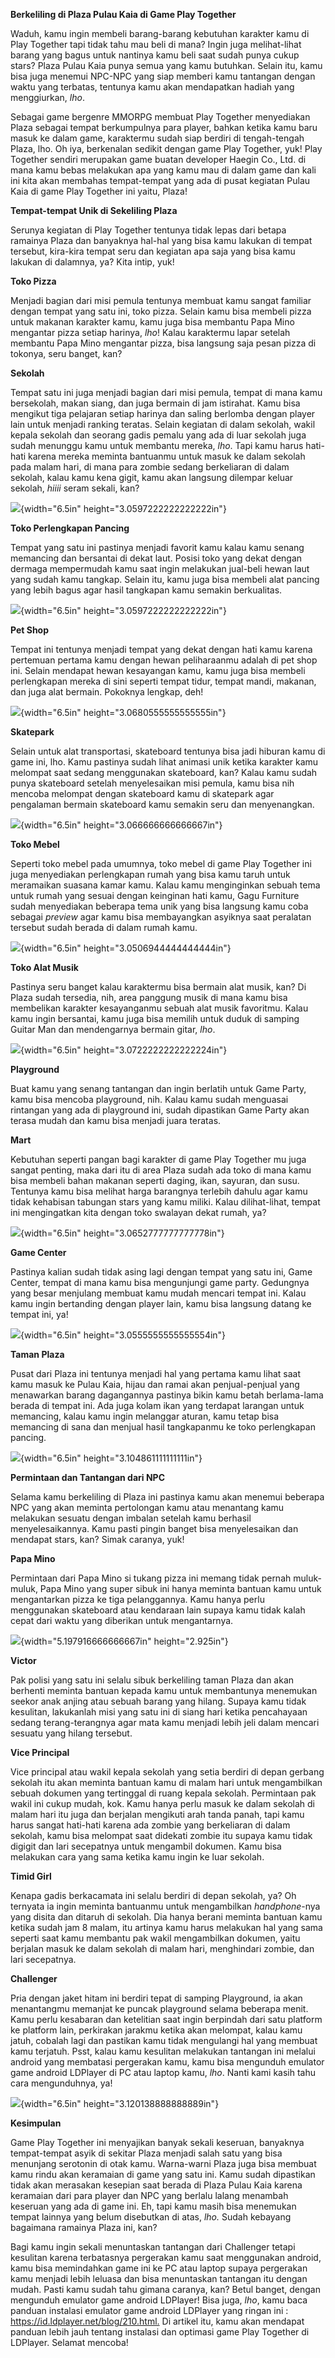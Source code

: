 **Berkeliling di Plaza Pulau Kaia di Game Play Together**

Waduh, kamu ingin membeli barang-barang kebutuhan karakter kamu di Play
Together tapi tidak tahu mau beli di mana? Ingin juga melihat-lihat
barang yang bagus untuk nantinya kamu beli saat sudah punya cukup stars?
Plaza Pulau Kaia punya semua yang kamu butuhkan. Selain itu, kamu bisa
juga menemui NPC-NPC yang siap memberi kamu tantangan dengan waktu yang
terbatas, tentunya kamu akan mendapatkan hadiah yang menggiurkan, *lho*.

Sebagai game bergenre MMORPG membuat Play Together menyediakan Plaza
sebagai tempat berkumpulnya para player, bahkan ketika kamu baru masuk
ke dalam game, karaktermu sudah siap berdiri di tengah-tengah Plaza,
lho. Oh iya, berkenalan sedikit dengan game Play Together, yuk! Play
Together sendiri merupakan game buatan developer Haegin Co., Ltd. di
mana kamu bebas melakukan apa yang kamu mau di dalam game dan kali ini
kita akan membahas tempat-tempat yang ada di pusat kegiatan Pulau Kaia
di game Play Together ini yaitu, Plaza!

**Tempat-tempat Unik di Sekeliling Plaza**

Serunya kegiatan di Play Together tentunya tidak lepas dari betapa
ramainya Plaza dan banyaknya hal-hal yang bisa kamu lakukan di tempat
tersebut, kira-kira tempat seru dan kegiatan apa saja yang bisa kamu
lakukan di dalamnya, ya? Kita intip, yuk!

**Toko Pizza**

Menjadi bagian dari misi pemula tentunya membuat kamu sangat familiar
dengan tempat yang satu ini, toko pizza. Selain kamu bisa membeli pizza
untuk makanan karakter kamu, kamu juga bisa membantu Papa Mino mengantar
pizza setiap harinya, *lho*! Kalau karaktermu lapar setelah membantu
Papa Mino mengantar pizza, bisa langsung saja pesan pizza di tokonya,
seru banget, kan?

**Sekolah**

Tempat satu ini juga menjadi bagian dari misi pemula, tempat di mana
kamu bersekolah, makan siang, dan juga bermain di jam istirahat. Kamu
bisa mengikut tiga pelajaran setiap harinya dan saling berlomba dengan
player lain untuk menjadi ranking teratas. Selain kegiatan di dalam
sekolah, wakil kepala sekolah dan seorang gadis pemalu yang ada di luar
sekolah juga sudah menunggu kamu untuk membantu mereka, *lho*. Tapi kamu
harus hati-hati karena mereka meminta bantuanmu untuk masuk ke dalam
sekolah pada malam hari, di mana para zombie sedang berkeliaran di dalam
sekolah, kalau kamu kena gigit, kamu akan langsung dilempar keluar
sekolah, *hiiii* seram sekali, kan?

![](./images/Berkeliling-di-Pulau-Kaia-di-Play-Together//media/image1.jpeg){width="6.5in"
height="3.0597222222222222in"}

**Toko Perlengkapan Pancing**

Tempat yang satu ini pastinya menjadi favorit kamu kalau kamu senang
memancing dan bersantai di dekat laut. Posisi toko yang dekat dengan
dermaga mempermudah kamu saat ingin melakukan jual-beli hewan laut yang
sudah kamu tangkap. Selain itu, kamu juga bisa membeli alat pancing yang
lebih bagus agar hasil tangkapan kamu semakin berkualitas.

![](./images/Berkeliling-di-Pulau-Kaia-di-Play-Together//media/image2.jpeg){width="6.5in"
height="3.0597222222222222in"}

**Pet Shop**

Tempat ini tentunya menjadi tempat yang dekat dengan hati kamu karena
pertemuan pertama kamu dengan hewan peliharaanmu adalah di pet shop ini.
Selain mendapat hewan kesayangan kamu, kamu juga bisa membeli
perlengkapan mereka di sini seperti tempat tidur, tempat mandi, makanan,
dan juga alat bermain. Pokoknya lengkap, deh!

![](./images/Berkeliling-di-Pulau-Kaia-di-Play-Together//media/image3.jpeg){width="6.5in"
height="3.0680555555555555in"}

**Skatepark**

Selain untuk alat transportasi, skateboard tentunya bisa jadi hiburan
kamu di game ini, lho. Kamu pastinya sudah lihat animasi unik ketika
karakter kamu melompat saat sedang menggunakan skateboard, kan? Kalau
kamu sudah punya skateboard setelah menyelesaikan misi pemula, kamu bisa
nih mencoba melompat dengan skateboard kamu di skatepark agar pengalaman
bermain skateboard kamu semakin seru dan menyenangkan.

![](./images/Berkeliling-di-Pulau-Kaia-di-Play-Together//media/image4.jpeg){width="6.5in"
height="3.066666666666667in"}

**Toko Mebel**

Seperti toko mebel pada umumnya, toko mebel di game Play Together ini
juga menyediakan perlengkapan rumah yang bisa kamu taruh untuk
meramaikan suasana kamar kamu. Kalau kamu menginginkan sebuah tema untuk
rumah yang sesuai dengan keinginan hati kamu, Gagu Furniture sudah
menyediakan beberapa tema unik yang bisa langsung kamu coba sebagai
*preview* agar kamu bisa membayangkan asyiknya saat peralatan tersebut
sudah berada di dalam rumah kamu.

![](./images/Berkeliling-di-Pulau-Kaia-di-Play-Together//media/image5.jpeg){width="6.5in"
height="3.0506944444444444in"}

**Toko Alat Musik**

Pastinya seru banget kalau karaktermu bisa bermain alat musik, kan? Di
Plaza sudah tersedia, nih, area panggung musik di mana kamu bisa
membelikan karakter kesayanganmu sebuah alat musik favoritmu. Kalau kamu
ingin bersantai, kamu juga bisa memilih untuk duduk di samping Guitar
Man dan mendengarnya bermain gitar, *lho*.

![](./images/Berkeliling-di-Pulau-Kaia-di-Play-Together//media/image6.jpeg){width="6.5in"
height="3.0722222222222224in"}

**Playground**

Buat kamu yang senang tantangan dan ingin berlatih untuk Game Party,
kamu bisa mencoba playground, nih. Kalau kamu sudah menguasai rintangan
yang ada di playground ini, sudah dipastikan Game Party akan terasa
mudah dan kamu bisa menjadi juara teratas.

**Mart**

Kebutuhan seperti pangan bagi karakter di game Play Together mu juga
sangat penting, maka dari itu di area Plaza sudah ada toko di mana kamu
bisa membeli bahan makanan seperti daging, ikan, sayuran, dan susu.
Tentunya kamu bisa melihat harga barangnya terlebih dahulu agar kamu
tidak kehabisan tabungan stars yang kamu miliki. Kalau dilihat-lihat,
tempat ini mengingatkan kita dengan toko swalayan dekat rumah, ya?

![](./images/Berkeliling-di-Pulau-Kaia-di-Play-Together//media/image7.jpeg){width="6.5in"
height="3.0652777777777778in"}

**Game Center**

Pastinya kalian sudah tidak asing lagi dengan tempat yang satu ini, Game
Center, tempat di mana kamu bisa mengunjungi game party. Gedungnya yang
besar menjulang membuat kamu mudah mencari tempat ini. Kalau kamu ingin
bertanding dengan player lain, kamu bisa langsung datang ke tempat ini,
ya!

![](./images/Berkeliling-di-Pulau-Kaia-di-Play-Together//media/image8.jpeg){width="6.5in"
height="3.0555555555555554in"}

**Taman Plaza**

Pusat dari Plaza ini tentunya menjadi hal yang pertama kamu lihat saat
kamu masuk ke Pulau Kaia, hijau dan ramai akan penjual-penjual yang
menawarkan barang dagangannya pastinya bikin kamu betah berlama-lama
berada di tempat ini. Ada juga kolam ikan yang terdapat larangan untuk
memancing, kalau kamu ingin melanggar aturan, kamu tetap bisa memancing
di sana dan menjual hasil tangkapanmu ke toko perlengkapan pancing.

![](./images/Berkeliling-di-Pulau-Kaia-di-Play-Together//media/image9.jpeg){width="6.5in"
height="3.104861111111111in"}

**Permintaan dan Tantangan dari NPC**

Selama kamu berkeliling di Plaza ini pastinya kamu akan menemui beberapa
NPC yang akan meminta pertolongan kamu atau menantang kamu melakukan
sesuatu dengan imbalan setelah kamu berhasil menyelesaikannya. Kamu
pasti pingin banget bisa menyelesaikan dan mendapat stars, kan? Simak
caranya, yuk!

**Papa Mino**

Permintaan dari Papa Mino si tukang pizza ini memang tidak pernah
muluk-muluk, Papa Mino yang super sibuk ini hanya meminta bantuan kamu
untuk mengantarkan pizza ke tiga pelanggannya. Kamu hanya perlu
menggunakan skateboard atau kendaraan lain supaya kamu tidak kalah cepat
dari waktu yang diberikan untuk mengantarnya.

![](./images/Berkeliling-di-Pulau-Kaia-di-Play-Together//media/image10.jpeg){width="5.197916666666667in"
height="2.925in"}

**Victor**

Pak polisi yang satu ini selalu sibuk berkeliling taman Plaza dan akan
berhenti meminta bantuan kepada kamu untuk membantunya menemukan seekor
anak anjing atau sebuah barang yang hilang. Supaya kamu tidak kesulitan,
lakukanlah misi yang satu ini di siang hari ketika pencahayaan sedang
terang-terangnya agar mata kamu menjadi lebih jeli dalam mencari sesuatu
yang hilang tersebut.

**Vice Principal**

Vice principal atau wakil kepala sekolah yang setia berdiri di depan
gerbang sekolah itu akan meminta bantuan kamu di malam hari untuk
mengambilkan sebuah dokumen yang tertinggal di ruang kepala sekolah.
Permintaan pak wakil ini cukup mudah, kok. Kamu hanya perlu masuk ke
dalam sekolah di malam hari itu juga dan berjalan mengikuti arah tanda
panah, tapi kamu harus sangat hati-hati karena ada zombie yang
berkeliaran di dalam sekolah, kamu bisa melompat saat didekati zombie
itu supaya kamu tidak digigit dan lari secepatnya untuk mengambil
dokumen. Kamu bisa melakukan cara yang sama ketika kamu ingin ke luar
sekolah.

**Timid Girl**

Kenapa gadis berkacamata ini selalu berdiri di depan sekolah, ya? Oh
ternyata ia ingin meminta bantuanmu untuk mengambilkan *handphone*-nya
yang disita dan ditaruh di sekolah. Dia hanya berani meminta bantuan
kamu ketika sudah jam 8 malam, itu artinya kamu harus melakukan hal yang
sama seperti saat kamu membantu pak wakil mengambilkan dokumen, yaitu
berjalan masuk ke dalam sekolah di malam hari, menghindari zombie, dan
lari secepatnya.

**Challenger**

Pria dengan jaket hitam ini berdiri tepat di samping Playground, ia akan
menantangmu memanjat ke puncak playground selama beberapa menit. Kamu
perlu kesabaran dan ketelitian saat ingin berpindah dari satu platform
ke platform lain, perkirakan jarakmu ketika akan melompat, kalau kamu
jatuh, cobalah lagi dan pastikan kamu tidak mengulangi hal yang membuat
kamu terjatuh. Psst, kalau kamu kesulitan melakukan tantangan ini
melalui android yang membatasi pergerakan kamu, kamu bisa mengunduh
emulator game android LDPlayer di PC atau laptop kamu, *lho*. Nanti kami
kasih tahu cara mengunduhnya, ya!

![](./images/Berkeliling-di-Pulau-Kaia-di-Play-Together//media/image11.jpeg){width="6.5in"
height="3.120138888888889in"}

**Kesimpulan**

Game Play Together ini menyajikan banyak sekali keseruan, banyaknya
tempat-tempat asyik di sekitar Plaza menjadi salah satu yang bisa
menunjang serotonin di otak kamu. Warna-warni Plaza juga bisa membuat
kamu rindu akan keramaian di game yang satu ini. Kamu sudah dipastikan
tidak akan merasakan kesepian saat berada di Plaza Pulau Kaia karena
keramaian dari para player dan NPC yang berlalu lalang menambah keseruan
yang ada di game ini. Eh, tapi kamu masih bisa menemukan tempat lainnya
yang belum disebutkan di atas, *lho.* Sudah kebayang bagaimana ramainya
Plaza ini, kan?

Bagi kamu ingin sekali menuntaskan tantangan dari Challenger tetapi
kesulitan karena terbatasnya pergerakan kamu saat menggunakan android,
kamu bisa memindahkan game ini ke PC atau laptop supaya pergerakan kamu
menjadi lebih leluasa dan bisa menuntaskan tantangan itu dengan mudah.
Pasti kamu sudah tahu gimana caranya, kan? Betul banget, dengan
mengunduh emulator game android LDPlayer! Bisa juga, *lho*, kamu baca
panduan instalasi emulator game android LDPlayer yang ringan ini :
<https://id.ldplayer.net/blog/210.html.> Di artikel itu, kamu akan
mendapat panduan lebih jauh tentang instalasi dan optimasi game Play
Together di LDPlayer. Selamat mencoba!
